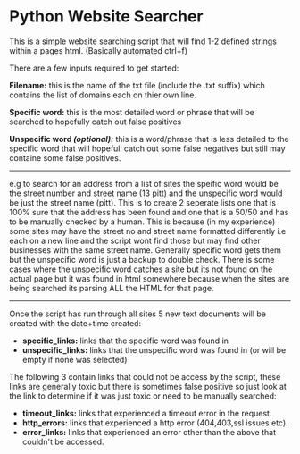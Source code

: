 # Python Website Searcher 
This is a simple website searching script that will find 1-2 defined strings within a pages html. (Basically automated ctrl+f)

There are a few inputs required to get started:

__Filename:__ this is the name of the txt file (include the .txt suffix) which contains the list of domains each on thier own line.

__Specific word:__ this is the most detailed word or phrase that will be searched to hopefully catch out false positives

__Unspecific word *(optional):*__ this is a word/phrase that is less detailed to the specific word that will hopefull catch out some false negatives
but still may containe some false positives.

---

e.g to search for an address from a list of sites the speific word would be the street number and street name (13 pitt) and the unspecific word would be just the street name (pitt). This is to create 2 seperate lists one that is 100% sure that the address has been found and one that is a 50/50 and has to be manually checked by a human. This is because (in my experience) some sites may have the street no and street name formatted differently i.e each on a new line and the script wont find those but may find other businesses with the same street name. Generally specific word gets them but the unspecific word is just a backup to double check.  There is some cases where the unspecific word catches a site but its not found on the actual page but it was found in html somewhere because when the sites are being searched its parsing ALL the HTML for that page.

---


Once the script has run through all sites 5 new text documents will be created with the date+time created:

- __specific_links:__ links that the specific word was found in
- __unspecific_links:__ links that the unspecific word was found in (or will be empty if none was selected)

The following 3 contain links that could not be access by the script, these links are generally toxic but there is sometimes false positive so just look at the link to determine if it was just toxic or need to be manually searched:
- __timeout_links:__ links that experienced a timeout error in the request. 
- __http_errors:__ links that experienced a http error (404,403,ssl issues etc). 
- __error_links:__ links that experienced an error other than the above that couldn't be accessed. 

